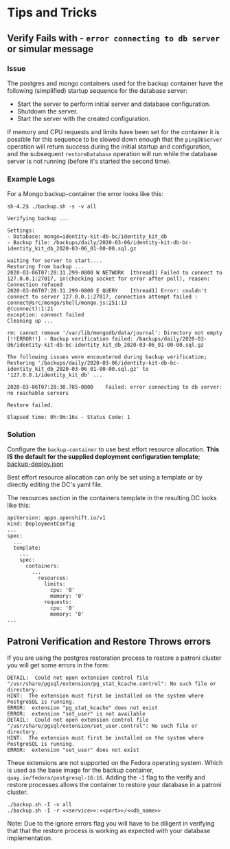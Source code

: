 # Tips and Tricks

## Verify Fails with - `error connecting to db server` or simular message

### Issue

The postgres and mongo containers used for the backup container have the following (simplified) startup sequence for the database server:
- Start the server to perform initial server and database configuration.
- Shutdown the server.
- Start the server with the created configuration.

If memory and CPU requests and limits have been set for the container it is possible for this sequence to be slowed down enough that the `pingDbServer` operation will return success during the initial startup and configuration, and the subsequent `restoreDatabase` operation will run while the database server is not running (before it's started the second time).

### Example Logs

For a Mongo backup-container the error looks like this:
```
sh-4.2$ ./backup.sh -s -v all

Verifying backup ...

Settings:
- Database: mongo=identity-kit-db-bc/identity_kit_db
- Backup file: /backups/daily/2020-03-06/identity-kit-db-bc-identity_kit_db_2020-03-06_01-00-00.sql.gz

waiting for server to start....
Restoring from backup ...
2020-03-06T07:28:31.299-0800 W NETWORK  [thread1] Failed to connect to 127.0.0.1:27017, in(checking socket for error after poll), reason: Connection refused
2020-03-06T07:28:31.299-0800 E QUERY    [thread1] Error: couldn't connect to server 127.0.0.1:27017, connection attempt failed :
connect@src/mongo/shell/mongo.js:251:13
@(connect):1:21
exception: connect failed
Cleaning up ...

rm: cannot remove '/var/lib/mongodb/data/journal': Directory not empty
[!!ERROR!!] - Backup verification failed: /backups/daily/2020-03-06/identity-kit-db-bc-identity_kit_db_2020-03-06_01-00-00.sql.gz

The following issues were encountered during backup verification;
Restoring '/backups/daily/2020-03-06/identity-kit-db-bc-identity_kit_db_2020-03-06_01-00-00.sql.gz' to '127.0.0.1/identity_kit_db' ...

2020-03-06T07:28:30.785-0800    Failed: error connecting to db server: no reachable servers

Restore failed.

Elapsed time: 0h:0m:16s - Status Code: 1
```


### Solution

Configure the `backup-container` to use best effort resource allocation.  **This IS the default for the supplied deployment configuration template**; [backup-deploy.json](../openshift/templates/backup/backup-deploy.json)

Best effort resource allocation can only be set using a template or by directly editing the DC's yaml file.

The resources section in the containers template in the resulting DC looks like this:
```
apiVersion: apps.openshift.io/v1
kind: DeploymentConfig
...
spec:
  ...
  template:
    ...
    spec:
      containers:
        ...
          resources:
            limits:
              cpu: '0'
              memory: '0'
            requests:
              cpu: '0'
              memory: '0'
...
```

## Patroni Verification and Restore Throws errors

If you are using the postgres restoration process to restore a patroni cluster you will get some errors in the form: 

```
DETAIL:  Could not open extension control file "/usr/share/pgsql/extension/pg_stat_kcache.control": No such file or directory.
HINT:  The extension must first be installed on the system where PostgreSQL is running.
ERROR:  extension "pg_stat_kcache" does not exist
ERROR:  extension "set_user" is not available
DETAIL:  Could not open extension control file "/usr/share/pgsql/extension/set_user.control": No such file or directory.
HINT:  The extension must first be installed on the system where PostgreSQL is running.
ERROR:  extension "set_user" does not exist
```

These extensions are not supported on the Fedora operating system. Which is used as the base image for the backup container, `quay.io/fedora/postgresql-16:16`.  Adding the `-I` flag to the verify and restore processes allows the container to restore your database in a patroni cluster.  

```
./backup.sh -I -v all
./backup.sh -I -r <<service>>:<<port>>/<<db_name>>
```

Note: Due to the ignore errors flag you will have to be diligent in verifying that that the restore process is working as expected with your database implementation.

